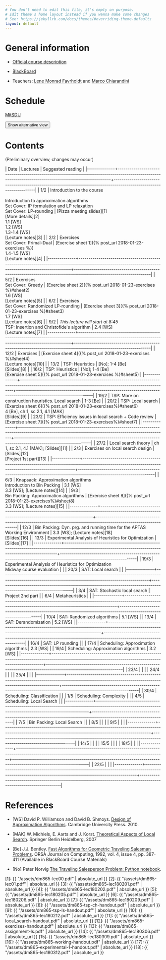 ```yaml
---
# You don't need to edit this file, it's empty on purpose.
# Edit theme's home layout instead if you wanna make some changes
# See: https://jekyllrb.com/docs/themes/#overriding-theme-defaults
layout: default
---
```



# General information

- [Official course description](http://natfak.sdu.dk/laeseplan/kursusbeskrivelse.php?kursuskode=DM865&lang=en)

- [BlackBoard](https://e-learn.sdu.dk/webapps/blackboard/execute/courseMain?course_id=_386519_1)

- Teachers: [Lene Monrad Favrholdt](http://www.imada.sdu.dk/~lenem/) and [Marco Chiarandini](http://www.imada.sdu.dk/~marco)


# Schedule

<a href="https://mitsdu.sdu.dk/skema/activity/15020201/f18">MitSDU</a>

<button onclick="myFunction('Demo1')" class="w3-btn w3-cell w3-left-align">Show alternative view <i class="fa fa-caret-down"></i></button>
<div id="Demo1" class="w3-container w3-hide">

<div class="w3-responsive">
<div w3-include-html="./assets/timetable.html"></div>
<script>
w3.includeHTML();
</script>
</div>

</div>



# Contents 

(Preliminary overview, changes may occur)

| Date         | Lectures  	                                                                                                                                     | Suggested reading                                                                                                  |
|--------------+--------------------------------------------------------------------------------------------------------------------------------------------------------+--------------------------------------------------------------------------------------------------------------------|
| <!--L--> 1/2 | Introduction to the course<br><br> Introduction to approximation algorithms<br> Set Cover: IP formulation and LP relaxation<br> Set Cover: LP-rounding | [Pizza meeting slides][1]<br>[More details][2]<br> 1.1 [WS]<br> 1.2 [WS]<br> 1.3-1.4 [WS] <br> [Lecture notes][3]  |
| <!--L--> 2/2 | Exercises <br> Set Cover: Primal-Dual                                                                                                                  | [Exercise sheet 1]({% post_url 2018-01-23-exercises %})<br> 1.4-1.5 [WS] <br> [Lecture notes][4]                   |
|--------------+--------------------------------------------------------------------------------------------------------------------------------------------------------+--------------------------------------------------------------------------------------------------------------------|
| <!--L--> 5/2 | Exercises  <br> Set Cover: Greedy                                                                                                                      | [Exercise sheet 2]({% post_url 2018-01-23-exercises %}#sheet2) <br> 1.6 [WS]  <br> [Lecture notes][5]              |
| <!--L--> 6/2 | Exercises <br> Set Cover: Randomized LP-rounding                                                                                                       | [Exercise sheet 3]({% post_url 2018-01-23-exercises %}#sheet3) <br> 1.7 [WS]  <br> [Lecture notes][6]              |
| <!--L--> 9/2 | *This lecture will start at 8:45* <br> TSP: Insertion and Christofide's algorithm                                                                      | 2.4 [WS] <br> [Lecture notes][7]                                                                                   |
|--------------+--------------------------------------------------------------------------------------------------------------------------------------------------------+--------------------------------------------------------------------------------------------------------------------|
| 12/2         | Exercises                                                                                                                                              | [Exercise sheet 4]({% post_url 2018-01-23-exercises %}#sheet4)  <br> [Lecture notes][10]                           |
| 13/2         | TSP: Heuristics                                                                                                                                        | [No]; 1-4 [Be]<br> [Slides][8]                                                                                     |
| 16/2         | TSP: Heuristics                                                                                                                                        | [No]; 1-4 [Be] <br> [Exercise sheet 5]({% post_url 2018-01-23-exercises %}#sheet5)                                 |
|--------------+--------------------------------------------------------------------------------------------------------------------------------------------------------+--------------------------------------------------------------------------------------------------------------------|
| 19/2         | TSP: More on construction heuristics. Local search                                                                                                     | 1-3 [Be]                                                                                                           |
| 20/2         | TSP: Local search                                                                                                                                      | [Exercise sheet 6]({% post_url 2018-01-23-exercises%}#sheet6) <br>4 [Be], ch 1, sc 2.1, 4.1 [MAK] <br> [Slides][9] |
| 23/2         | TSP: Efficiency issues in local search + Code review                                                                                                   | [Exercise sheet 7]({% post_url 2018-01-23-exercises%}#sheet7)                                                      |
|--------------+--------------------------------------------------------------------------------------------------------------------------------------------------------+--------------------------------------------------------------------------------------------------------------------|
| 27/2         | Local search theory                                                                                                                                    | ch 1, sc 2.1, 4.1 [MAK]; [Slides][11]                                                                              |
| 2/3          | Exercises on local search design                                                                                                                       | [Slides][12] <br> [Project 1st part][13]                                                                           |
|--------------+--------------------------------------------------------------------------------------------------------------------------------------------------------+--------------------------------------------------------------------------------------------------------------------|
| 6/3          | Knapsack: Approximation algorithms <br> Introduction to Bin Packing                                                                                    | 3.1 [WS] <br> 3.3 [WS]; [Lecture notes][14]                                                                        |
| 9/3          | <br> Bin Packing: Approximation algorithms                                                                                                             | [Exercise sheet 8]({% post_url 2018-01-23-exercises%}#sheet8) <br>  3.3 [WS]; [Lecture notes][15]                  |
|--------------+--------------------------------------------------------------------------------------------------------------------------------------------------------+--------------------------------------------------------------------------------------------------------------------|
| 12/3         | Bin Packing: Dyn. prg. and running time for the APTAS <br> Working Environment                                                                         | 3.3 [WS]; [Lecture notes][18]  <br> [Slides][16]                                                                                         |
| 13/3         | Experimental Analysis of Heuristics for Optimization                                                                                                   | [Slides][17]                                                                                                                    |
|--------------+--------------------------------------------------------------------------------------------------------------------------------------------------------+--------------------------------------------------------------------------------------------------------------------|
| 19/3         | Experimental Analysis of Heuristics for Optimization <br> Midway course evaluation                                                                                                        |                                                                                                                    |
| 20/3         | SAT: Local search                                                                                                                           |                                                                                                                    |
|--------------+--------------------------------------------------------------------------------------------------------------------------------------------------------+--------------------------------------------------------------------------------------------------------------------|
| 3/4          | SAT: Stochastic local search                                                                                                                                         | Project 2nd part                                                                                                   |
| 6/4          | Metaheuristics                                                                                                                                         |                                                                                                                    |
|--------------+--------------------------------------------------------------------------------------------------------------------------------------------------------+--------------------------------------------------------------------------------------------------------------------|
| 10/4         | SAT: Randomized algorithms                                                                                                                             | 5.1 [WS]                                                                                                           |
| 13/4         | SAT: Derandomization                                                                                                                                   | 5.2 [WS]                                                                                                           |
|--------------+--------------------------------------------------------------------------------------------------------------------------------------------------------+--------------------------------------------------------------------------------------------------------------------|
| 16/4         | SAT: LP rounding                                                                                                                                       |                                                                                                                    |
| 17/4         | Scheduling: Approximation algorithms                                                                                                                   | 2.3 [WS]                                                                                                           |
| 19/4         | Scheduling: Approximation algorithms                                                                                                                   | 3.2 [WS]                                                                                                           |
|--------------+--------------------------------------------------------------------------------------------------------------------------------------------------------+--------------------------------------------------------------------------------------------------------------------|
| 23/4         |                                                                                                                                                        |                                                                                                                    |
| 24/4         |                                                                                                                                                        |                                                                                                                    |
| 25/4         |                                                                                                                                                        |                                                                                                                    |
|--------------+--------------------------------------------------------------------------------------------------------------------------------------------------------+--------------------------------------------------------------------------------------------------------------------|
| 30/4         | Scheduling: Classification                                                                                                                             |                                                                                                                    |
| 1/5          | Scheduling: Complexity                                                                                                                                 |                                                                                                                    |
| 4/5          | Scheduling: Local Search                                                                                                                               |                                                                                                                    |
|--------------+--------------------------------------------------------------------------------------------------------------------------------------------------------+--------------------------------------------------------------------------------------------------------------------|
| 7/5          | Bin Packing: Local Search                                                                                                                              |                                                                                                                    |
| 8/5          |                                                                                                                                                        |                                                                                                                    |
| 9/5          |                                                                                                                                                        |                                                                                                                    |
|--------------+--------------------------------------------------------------------------------------------------------------------------------------------------------+--------------------------------------------------------------------------------------------------------------------|
| 14/5         |                                                                                                                                                        |                                                                                                                    |
| 15/5         |                                                                                                                                                        |                                                                                                                    |
| 18/5         |                                                                                                                                                        |                                                                                                                    |
|--------------+--------------------------------------------------------------------------------------------------------------------------------------------------------+--------------------------------------------------------------------------------------------------------------------|
| 22/5         |                                                                                                                                                        |                                                                                                                    |
|--------------+--------------------------------------------------------------------------------------------------------------------------------------------------------+--------------------------------------------------------------------------------------------------------------------|





# References 

- [WS] David P. Williamson and David
  B. Shmoys. [Design of Approximation Algorithms](http://www.designofapproxalgs.com/). Cambridge
  University Press. 2010.

- [MAK] W. Michiels, E. Aarts and J. Korst. [Theoretical Aspects of Local Search](http://dx.doi.org/10.1007/978-3-540-35854-1). Springer Berlin Heidelberg, 2007

- [Be]
  J.J. Bentley. [Fast Algorithms for Geometric Traveling Salesman Problems](http://dx.doi.org/10.1287/ijoc.4.4.387). ORSA
  Journal on Computing, 1992, vol. 4, issue 4, pp. 387-411 (Available in
  BlackBoard Course Materials)

- [No] Peter Norvig [The Traveling Salesperson Problem: Python notebook](http://nbviewer.jupyter.org/url/norvig.com/ipython/TSP.ipynb).



[1]: {{ "/assets/dm865-lec00.pdf" | absolute_url }}
[2]: {{ "/assets/dm865-lec01.pdf" | absolute_url }}
[3]: {{ "/assets/dm865-lec180201.pdf" | absolute_url }}
[4]: {{ "/assets/dm865-lec180202.pdf" | absolute_url }}
[5]: {{ "/assets/dm865-lec180205.pdf" | absolute_url }}
[6]: {{ "/assets/dm865-lec180206.pdf" | absolute_url }}
[7]: {{ "/assets/dm865-lec180209.pdf" | absolute_url }}
[8]: {{ "/assets/dm865-tsp-ch-handout.pdf" | absolute_url }}
[9]: {{ "/assets/dm865-tsp-ls-handout.pdf" | absolute_url }}
[10]: {{ "/assets/dm865-lec180212.pdf" | absolute_url }}
[11]: {{ "/assets/dm865-local_search-handout.pdf" | absolute_url }}
[12]: {{ "/assets/dm865-exercises-handout.pdf" | absolute_url }}
[13]: {{ "/assets/dm865-assignment-ls.pdf" | absolute_url }}
[14]: {{ "/assets/dm865-lec180306.pdf" | absolute_url }}
[15]: {{ "/assets/dm865-lec180309.pdf" | absolute_url }}
[16]: {{ "/assets/dm865-working-handout.pdf" | absolute_url }}
[17]: {{ "/assets/dm865-experimental-1-handout.pdf" | absolute_url }}
[18]: {{ "/assets/dm865-lec180312.pdf" | absolute_url }}
